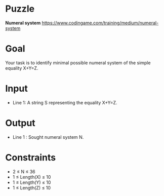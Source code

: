 # Puzzle
**Numeral system** https://www.codingame.com/training/medium/numeral-system

# Goal
Your task is to identify minimal possible numeral system of the simple equality X+Y=Z.

# Input
* Line 1: A string S representing the equality X+Y=Z.

# Output
* Line 1 : Sought numeral system N.

# Constraints
* 2 ≤ N ≤ 36
* 1 ≤ Length(X) ≤ 10
* 1 ≤ Length(Y) ≤ 10
* 1 ≤ Length(Z) ≤ 10
